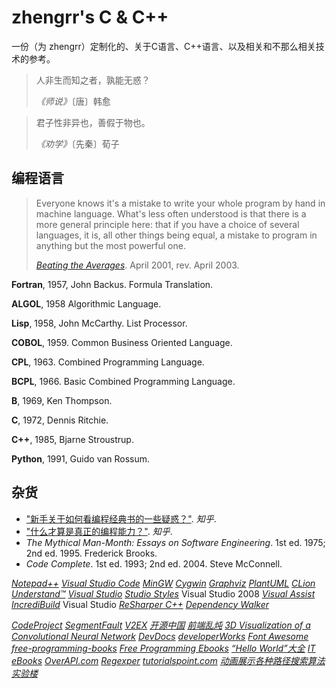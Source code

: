 # zhengrr's C & C++

一份（为 zhengrr）定制化的、关于C语言、C++语言、以及相关和不那么相关技术的参考。

> 人非生而知之者，孰能无惑？
>
> *《师说》*〔唐〕韩愈

> 君子性非异也，善假于物也。
>
> *《劝学》*〔先秦〕荀子

## 编程语言

> Everyone knows it's a mistake to write your whole program by hand in machine language.
> What's less often understood is that there is a more general principle here:
> that if you have a choice of several languages, it is, all other things being equal, a mistake to program in anything but the most powerful one.
>
> [*Beating the Averages*](http://paulgraham.com/avg.html). April 2001, rev. April 2003.

**Fortran**, 1957, John Backus.
Formula Translation.

**ALGOL**, 1958
Algorithmic Language.

**Lisp**, 1958, John McCarthy.
List Processor.

**COBOL**, 1959.
Common Business Oriented Language.

**CPL**, 1963.
Combined Programming Language.

**BCPL**, 1966.
Basic Combined Programming Language.

**B**, 1969, Ken Thompson.

**C**, 1972, Dennis Ritchie.

**C++**, 1985, Bjarne Stroustrup.

**Python**, 1991, Guido van Rossum.

## 杂货

+ ["新手关于如何看编程经典书的一些疑惑？"](https://zhihu.com/question/26157282). *知乎*.
+ ["什么才算是真正的编程能力？"](https://zhihu.com/question/31034164). *知乎*.
+ *The Mythical Man-Month: Essays on Software Engineering*. 1st ed. 1975; 2nd ed. 1995. Frederick Brooks.
+ *Code Complete*. 1st ed. 1993; 2nd ed. 2004. Steve McConnell.

[*Notepad++*](https://notepad-plus-plus.org/)
[*Visual Studio Code*](https://code.visualstudio.com/)
[*MinGW*](http://mingw.org/)
[*Cygwin*](http://cygwin.com/)
[*Graphviz*](https://graphviz.gitlab.io/)
[*PlantUML*](http://plantuml.com/)
[*CLion*](https://jetbrains.com/clion/)
[*Understand™*](https://scitools.com/)
[*Visual Studio*](https://visualstudio.com/)
[*Studio Styles*](https://studiostyl.es/)
Visual Studio 2008
[*Visual Assist*](https://wholetomato.com/)
[*IncrediBuild*](https://incredibuild.com/)
Visual Studio
[*ReSharper С++*](https://jetbrains.com/resharper-cpp/)
[*Dependency Walker*](http://dependencywalker.com/)

[*CodeProject*](https://codeproject.com/)
[*SegmentFault*](https://segmentfault.com/)
[*V2EX*](https://v2ex.com/)
[*开源中国*](http://oschina.net/)
[*前端乱炖*](http://html-js.com/)
[*3D Visualization of a Convolutional Neural Network*](http://scs.ryerson.ca/~aharley/vis/conv/)
[*DevDocs*](https://devdocs.io/)
[*developerWorks*](https://ibm.com/developerworks)
[*Font Awesome*](http://fontawesome.io/)
[*free-programming-books*](https://github.com/EbookFoundation/free-programming-books/)
[*Free Programming Ebooks*](http://oreilly.com/programming/free/)
[*“Hello World”大全*](http://netsmell.com/apps/helloworldcollection/)
[*IT eBooks*](http://it-ebooks.info/)
[*OverAPI.com*](http://overapi.com/)
[*Regexper*](https://regexper.com/)
[*tutorialspoint.com*](https://tutorialspoint.com/)
[*动画展示各种路径搜索算法*](http://webhek.com/post/pathfinding.html)
[*实验楼*](https://shiyanlou.com/)
